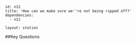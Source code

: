 ````
id: n12
title: 'How can we make sure we''re not being ripped off?'
dependencies:
  - n11

layout: station
````
##Key Questions